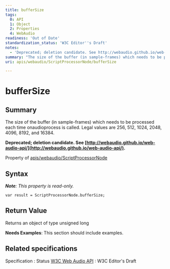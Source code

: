 ```yaml
---
title: bufferSize
tags:
  0: API
  1: Object
  2: Properties
  4: WebAudio
readiness: 'Out of Date'
standardization_status: 'W3C Editor''s Draft'
notes:
  - 'Deprecated; deletion candidate. See http://webaudio.github.io/web-audio-api/.'
summary: "The size of the buffer (in sample-frames) which needs to be processed each time onaudioprocess is called. Legal values are 256, 512, 1024, 2048, 4096, 8192, and 16384.\n"
uri: apis/webaudio/ScriptProcessorNode/bufferSize

---
```

# bufferSize

## Summary

The size of the buffer (in sample-frames) which needs to be processed each time onaudioprocess is called. Legal values are 256, 512, 1024, 2048, 4096, 8192, and 16384.

**Deprecated; deletion candidate. See [http://webaudio.github.io/web-audio-api/](http://webaudio.github.io/web-audio-api/).**

<span data-meta="applies_to" data-type="key">Property of <span data-type="value">[apis/webaudio/ScriptProcessorNode](/apis/webaudio/ScriptProcessorNode)</span></span>

## Syntax

***Note**: This property is read-only.*

``` {.js}
var result = ScriptProcessorNode.bufferSize;
```

## Return Value

<span data-meta="return" data-type="key">Returns an object of type <span data-type="value">unsigned long</span></span>

**Needs Examples**: This section should include examples.

## Related specifications

Specification
:   Status
[W3C Web Audio API](http://webaudio.github.io/web-audio-api/)
:   W3C Editor's Draft

